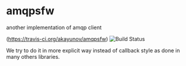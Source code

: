 # amqpsfw
another implementation of amqp client

(https://travis-ci.org/akayunov/amqpsfw)
![Build Status](https://travis-ci.org/akayunov/amqpsfw.svg?branch=master)

We try to do it in more explicit way instead of callback style as done in many others libraries.
